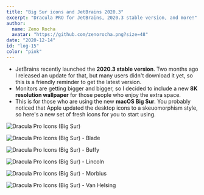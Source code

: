```yaml
---
title: "Big Sur icons and JetBrains 2020.3"
excerpt: "Dracula PRO for JetBrains, 2020.3 stable version, and more!"
author:
  name: Zeno Rocha
  avatar: "https://github.com/zenorocha.png?size=48"
date: "2020-12-14"
id: "log-15"
color: "pink"
---
```


- JetBrains recently launched the **2020.3 stable version**. Two months ago I released an update for that, but many users didn't download it yet, so this is a friendly reminder to get the latest version.
- Monitors are getting bigger and bigger, so I decided to include a new **8K resolution wallpaper** for those people who enjoy the extra space.
- This is for those who are using the new **macOS Big Sur**. You probably noticed that Apple updated the desktop icons to a skeuomorphism style, so here's a new set of fresh icons for you to start using.

![Dracula Pro Icons (Big Sur)](/static/img/logs/big-sur-icons-and-jetbrains-2020.3-a.jpg)

![Dracula Pro Icons (Big Sur) - Blade](/static/img/logs/big-sur-icons-and-jetbrains-2020.3-b.jpg)

![Dracula Pro Icons (Big Sur) - Buffy](/static/img/logs/big-sur-icons-and-jetbrains-2020.3-c.jpg)

![Dracula Pro Icons (Big Sur) - Lincoln](/static/img/logs/big-sur-icons-and-jetbrains-2020.3-d.jpg)

![Dracula Pro Icons (Big Sur) - Morbius](/static/img/logs/big-sur-icons-and-jetbrains-2020.3-e.jpg)

![Dracula Pro Icons (Big Sur) - Van Helsing](/static/img/logs/big-sur-icons-and-jetbrains-2020.3-f.jpg)
